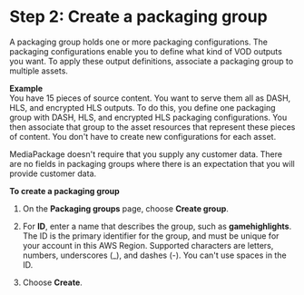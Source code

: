 # Step 2: Create a packaging group<a name="gs-create-grp"></a>

A packaging group holds one or more packaging configurations\. The packaging configurations enable you to define what kind of VOD outputs you want\. To apply these output definitions, associate a packaging group to multiple assets\.

**Example**  
 You have 15 pieces of source content\. You want to serve them all as DASH, HLS, and encrypted HLS outputs\. To do this, you define one packaging group with DASH, HLS, and encrypted HLS packaging configurations\. You then associate that group to the asset resources that represent these pieces of content\. You don't have to create new configurations for each asset\.

MediaPackage doesn't require that you supply any customer data\. There are no fields in packaging groups where there is an expectation that you will provide customer data\.

**To create a packaging group**

1. On the **Packaging groups** page, choose **Create group**\.

1. For **ID**, enter a name that describes the group, such as **gamehighlights**\. The ID is the primary identifier for the group, and must be unique for your account in this AWS Region\. Supported characters are letters, numbers, underscores \(\_\), and dashes \(\-\)\. You can't use spaces in the ID\.

1. Choose **Create**\.